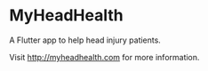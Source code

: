# MyHeadHealth
A Flutter app to help head injury patients.

Visit http://myheadhealth.com for more information.
